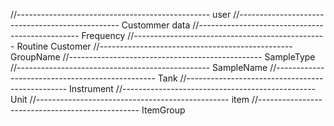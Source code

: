 //------------------------------------------------ user
//------------------------------------------------ Custommer data
//------------------------------------------------ Frequency
//------------------------------------------------ Routine Customer
//------------------------------------------------ GroupName
//------------------------------------------------ SampleType
//------------------------------------------------ SampleName
//------------------------------------------------ Tank
//------------------------------------------------ Instrument
//------------------------------------------------ Unit
//------------------------------------------------ item
//------------------------------------------------ ItemGroup